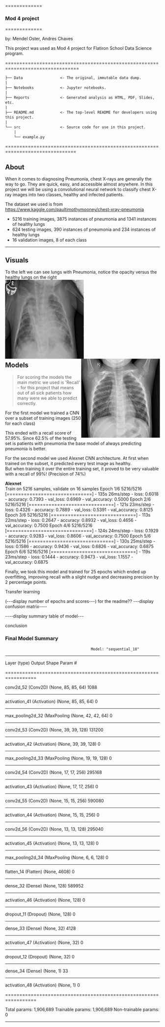 =============
### Mod 4 project
=============

by: Mendel Oster, Andres Chaves

This project was used as Mod 4 project for Flatiron School Data Science program. 

================================================================================

    ├── Data                 <- The original, immutable data dump.
    |
    ├── Notebooks            <- Jupyter notebooks.
    |
    ├── Reports              <- Generated analysis as HTML, PDF, Slides, etc.
    |
    ├── README.md            <- The top-level README for developers using this project.
    |
    └── src                  <- Source code for use in this project.
        |
        └── example.py


===============================================================================

## About
When it comes to diagnosing Pneumonia, chest X-rays are generally the way to go. They are quick, easy, and accessible almost anywhere. In this project we will be using a convolutional neural network to classify chest X-ray images into two classes, healthy and infected patients. 

The dataset we used is from https://www.kaggle.com/paultimothymooney/chest-xray-pneumonia <br>
- 5216 training images, 3875 instances of pneumonia and 1341 instances of healthy lungs
- 624 testing images, 390 instances of pneumonia and 234 instances of healthy lungs
- 16 validation images, 8 of each class

__________
## Visuals

To the left we can see lungs with Pneumonia, notice the opacity versus the healthy lungs on the right<br>
<img src='Reports/Sick_lungs.png' align="left"/> 
<img src='Reports/Healthy_lungs.png' align="right"/> 

<br>
<br>
<br>
<br>
<br>
<br>
<br>
<br>
<br>
<br>
<br>
<br>
<br>

## Models

>For scoring the models the main metric we used is 'Recall' - for this project that means out of all sick patients how many were we able to predict correctly.

For the first model we trained a CNN over a subset of training images (250 for each class)  

<insert summary>


This ended with a recall score of 57.95%. Since 62.5% of the testing set is patients with pneumonia the base model of always predicting pneumonia is better. 

For the second model we used Alexnet CNN architecture. At first when trained on the subset, it predicted every test image as healthy. <br> But when training it over the entire training set, it proved to be very valuable with a recall of 99%! (Precision of 74%)

__Alexnet__ <br>
Train on 5216 samples, validate on 16 samples
Epoch 1/6
5216/5216 [==============================] - 135s 26ms/step - loss: 0.6018 - accuracy: 0.7393 - val_loss: 0.6969 - val_accuracy: 0.5000
Epoch 2/6
5216/5216 [==============================] - 121s 23ms/step - loss: 0.4326 - accuracy: 0.7889 - val_loss: 0.5391 - val_accuracy: 0.8125
Epoch 3/6
5216/5216 [==============================] - 113s 22ms/step - loss: 0.2647 - accuracy: 0.8932 - val_loss: 0.4656 - val_accuracy: 0.7500
Epoch 4/6
5216/5216 [==============================] - 124s 24ms/step - loss: 0.1929 - accuracy: 0.9283 - val_loss: 0.8606 - val_accuracy: 0.7500
Epoch 5/6
5216/5216 [==============================] - 130s 25ms/step - loss: 0.1586 - accuracy: 0.9436 - val_loss: 0.6826 - val_accuracy: 0.6875
Epoch 6/6
5216/5216 [==============================] - 119s 23ms/step - loss: 0.1444 - accuracy: 0.9473 - val_loss: 1.1557 - val_accuracy: 0.6875

Finally, we took this model and trained for 25 epochs which ended up overfitting, improving recall with a slight nudge and decreasing precision by 2 percentage points.

Transfer learning 

(---display number of epochs and scores---) for the readme??
---display confusion matrix----

----display summary table of model---

conclusion
### Final Model Summary
<body>

                                           Model: "sequential_18"
_________________________________________________________________
Layer (type)                 Output Shape              Param #   

================================================================= <br>

conv2d_52 (Conv2D)           (None, 85, 85, 64)        1088      
_________________________________________________________________
activation_41 (Activation)   (None, 85, 85, 64)        0         
_________________________________________________________________
max_pooling2d_32 (MaxPooling (None, 42, 42, 64)        0         
_________________________________________________________________
conv2d_53 (Conv2D)           (None, 39, 39, 128)       131200    
_________________________________________________________________
activation_42 (Activation)   (None, 39, 39, 128)       0         
_________________________________________________________________
max_pooling2d_33 (MaxPooling (None, 19, 19, 128)       0         
_________________________________________________________________
conv2d_54 (Conv2D)           (None, 17, 17, 256)       295168    
_________________________________________________________________
activation_43 (Activation)   (None, 17, 17, 256)       0         
_________________________________________________________________
conv2d_55 (Conv2D)           (None, 15, 15, 256)       590080    
_________________________________________________________________
activation_44 (Activation)   (None, 15, 15, 256)       0         
_________________________________________________________________
conv2d_56 (Conv2D)           (None, 13, 13, 128)       295040    
_________________________________________________________________
activation_45 (Activation)   (None, 13, 13, 128)       0         
_________________________________________________________________
max_pooling2d_34 (MaxPooling (None, 6, 6, 128)         0         
_________________________________________________________________
flatten_14 (Flatten)         (None, 4608)              0         
_________________________________________________________________
dense_32 (Dense)             (None, 128)               589952    
_________________________________________________________________
activation_46 (Activation)   (None, 128)               0         
_________________________________________________________________
dropout_11 (Dropout)         (None, 128)               0         
_________________________________________________________________
dense_33 (Dense)             (None, 32)                4128      
_________________________________________________________________
activation_47 (Activation)   (None, 32)                0         
_________________________________________________________________
dropout_12 (Dropout)         (None, 32)                0         
_________________________________________________________________
dense_34 (Dense)             (None, 1)                 33        
_________________________________________________________________
activation_48 (Activation)   (None, 1)                 0         

================================================================= <br>

Total params: 1,906,689
Trainable params: 1,906,689
Non-trainable params: 0
_________________________________________________________________
</body>

